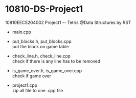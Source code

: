 # 10810-DS-Project1
10810EECS204002
Project1 -- Tetris @Data Structures by RST

- main.cpp

- put_blocks.h, put_blocks.cpp
</br>put the block on game table

- check_line.h, check_line.cpp
</br>check if there is any line has to be removed

- is_game_over.h, is_game_over.cpp
</br>check if game over

- project1.cpp
</br>zip all file to one .cpp file
